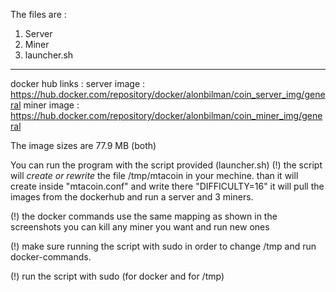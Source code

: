 The files are : 
1. Server
2. Miner
3. launcher.sh
---------------------------------------------------------

docker hub links : server image : https://hub.docker.com/repository/docker/alonbilman/coin_server_img/general 
				   miner image : https://hub.docker.com/repository/docker/alonbilman/coin_miner_img/general
				   
The image sizes are 77.9 MB (both)

You can run the program with the script provided (launcher.sh)
(!) the script will *create or rewrite* the file /tmp/mtacoin in your mechine. 
	than it will create inside "mtacoin.conf" and write there "DIFFICULTY=16" 
	it will pull the images from the dockerhub and run a server and 3 miners. 
 
(!) the docker commands use the same mapping as shown in the screenshots 
	you can kill any miner you want and run new ones 
 
(!) make sure running the script with sudo in order to change /tmp and run docker-commands.

(!) run the script with sudo (for docker and for /tmp) 


